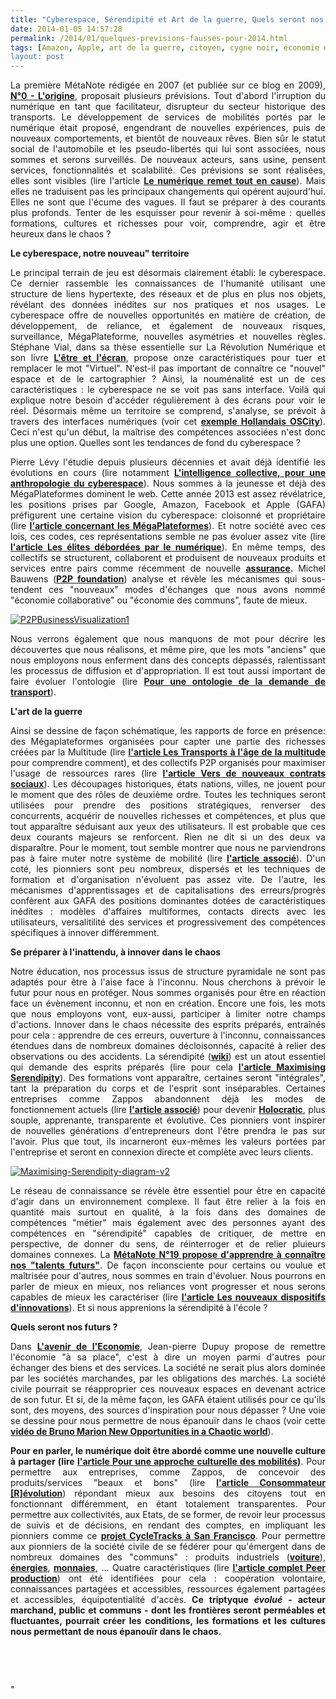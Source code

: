 ```yaml
---
title: "Cyberespace, Sérendipité et Art de la guerre, Quels seront nos futurs ?"
date: 2014-01-05 14:57:28
permalink: /2014/01/quelques-previsions-fausses-pour-2014.html
tags: [Amazon, Apple, art de la guerre, citoyen, cygne noir, économie de l'expérience, économie fonctionnalité, google, holoptisme, innovation, intelligence collective, open innovation]
layout: post
---
```


<p style="text-align: justify">La première MétaNote rédigée en 2007 (et publiée sur ce blog en 2009), <a href="https://gabrielplassat.github.io/transportsdufutur/2009/11/le-passage-de-lobjet-vehicule-aux-services-de-mobilite-une-chance.html" target="_blank"><strong>N°0 - L'origine</strong></a>, proposait plusieurs prévisions. Tout d'abord l'irruption du numérique en tant que facilitateur, disrupteur du secteur historique des transports. Le développement de services de mobilités portés par le numérique était proposé, engendrant de nouvelles expériences, puis de nouveaux comportements, et bientôt de nouveaux rêves. Bien sûr le statut social de l'automobile et les pseudo-libertés qui lui sont associées, nous sommes et serons surveillés. De nouveaux acteurs, sans usine, pensent services, fonctionnalités et scalabilité. Ces prévisions se sont réalisées, elles sont visibles (lire l'article <a href="http://www.ionis-group.com/actualites/gilles-babinet" target="_blank"><strong>Le numérique remet tout en cause</strong></a>). Mais elles ne traduisent pas les principaux changements qui opérent aujourd'hui. Elles ne sont que l'écume des vagues. Il faut se préparer à des courants plus profonds. Tenter de les esquisser pour revenir à soi-même : quelles formations, cultures et richesses pour voir, comprendre, agir et être heureux dans le chaos ?</p> <p style="text-align: justify"></p>  <!--more-->  <p style="text-align: justify"><strong>Le cyberespace, notre nouveau" territoire</strong></p> <p style="text-align: justify">Le principal terrain de jeu est désormais clairement établi: le cyberespace. Ce dernier rassemble les connaissances de l'humanité utilisant une structure de liens hypertexte, des réseaux et de plus en plus nos objets, révélant des données inédites sur nos pratiques et nos usages. Le cyberespace offre de nouvelles opportunités en matière de création, de développement, de reliance, et également de nouveaux risques, surveillance, MégaPlateforme, nouvelles asymétries et nouvelles règles. Stéphane Vial, dans sa thèse essentielle sur La Révolution Numérique et son livre <a href="https://gabrielplassat.github.io/transportsdufutur/2013/09/la-these-de-stephane-vial-rassemble-des-points-essentiels-a-connaitre-concernant-la-revolution-numerique-la-metanote.html" target="_blank"><strong>L'être et l'écran</strong></a>, propose onze caractéristiques pour tuer et remplacer le mot "Virtuel". N'est-il pas important de connaître ce "nouvel" espace et de le cartographier ? Ainsi, la nouménalité est un de ces caractéristiques : le cyberespace ne se voit pas sans interface. Voilà qui explique notre besoin d'accéder régulièrement à des écrans pour voir le réel. Désormais même un territoire se comprend, s'analyse, se prévoit à travers des interfaces numériques (voir cet <a href="http://oscity.nl/story/?theme=commons&center=574059,6838129&zoom=9" target="_blank"><strong>exemple Hollandais OSCity</strong></a>). Ceci n'est qu'un début, la maîtrise des compétences associées n'est donc plus une option. Quelles sont les tendances de fond du cyberespace ?</p> <p style="text-align: justify">Pierre Lévy l'étudie depuis plusieurs décennies et avait déjà identifié les évolutions en cours (lire notamment <a href="http://www.amazon.fr/LIntelligence-collective-Pour-anthropologie-cyberspace/dp/2707126934" target="_blank"><strong>L'intelligence collective, pour une anthropologie du cyberespace</strong></a>). Nous sommes à la jeunesse et déjà des MégaPlateformes dominent le web. Cette année 2013 est assez révélatrice, les positions prises par Google, Amazon, Facebook et Apple (GAFA) préfigurent une certaine vision du cyberespace: cloisonné et propriétaire (lire <a href="http://www.buzzfeed.com/jwherrman/the-year-the-platforms-ruled-the-internet" target="_blank"><strong>l'article concernant les MégaPlateformes</strong></a>). Et notre société avec ces lois, ces codes, ces représentations semble ne pas évoluer assez vite (lire <a href="http://www.lemonde.fr/technologies/article/2013/12/26/les-elites-debordees-par-le-numerique_4340397_651865.html" target="_blank"><strong>l'article Les élites débordées par le numérique</strong></a>). En même temps, des collectifs se structurent, collaborent et produisent de nouveaux produits et services entre pairs comme récemment de nouvelle <strong><a href="http://www.fastcoexist.com/3021024/a-social-network-for-insurance-that-cuts-costs-and-reduces-fraud" target="_blank">assurance</a>. </strong>Michel Bauwens (<a href="http://p2pfoundation.net/" target="_blank"><strong>P2P foundation</strong></a>) analyse et révèle les mécanismes qui sous-tendent ces "nouveaux" modes d'échanges que nous avons nommé "économie collaborative" ou "économie des communs", faute de mieux.</p> <p style="text-align: justify"><a class="asset-img-link" href="https://gabrielplassat.github.io/transportsdufutur/wp-content/uploads/sites/6/old/6a0120a66d2ad4970b01a3fbb48742970b-pi.jpg"><img alt="P2PBusinessVisualization1" border="0" class="asset  asset-image at-xid-6a0120a66d2ad4970b01a3fbb48742970b image-full img-responsive" src="/wp-content/uploads/sites/6/old/6a0120a66d2ad4970b01a3fbb48742970b-800wi.jpg" title="P2PBusinessVisualization1" /></a></p> <p style="text-align: justify">Nous verrons également que nous manquons de mot pour décrire les découvertes que nous réalisons, et même pire, que les mots "anciens" que nous employons nous enferment dans des concepts dépassés, ralentissant les processus de diffusion et d'appropriation. Il est tout aussi important de faire évoluer l'ontologie (lire <a href="https://gabrielplassat.github.io/transportsdufutur/2013/10/metanote-18-pour-une-ontologie-de-la-demandes-de-transport.html" target="_blank"><strong>Pour une ontologie de la demande de transport</strong></a>).</p> <p style="text-align: justify"><strong>L'art de la guerre</strong></p> <p style="text-align: justify">Ainsi se dessine de façon schématique, les rapports de force en présence: des Mégaplateformes organisées pour capter une partie des richesses créées par la Multitude (lire <a href="https://gabrielplassat.github.io/transportsdufutur/2013/02/les-transports-a-lage-de-la-multitude.html" target="_blank"><strong>l'article Les Transports à l'âge de la multitude</strong></a> pour comprendre comment), et des collectifs P2P organisés pour maximiser l'usage de ressources rares (lire <a href="https://gabrielplassat.github.io/transportsdufutur/2013/05/inventons-de-nouveaux-contrats-sociaux-entre-les-citoyens-et-la-collectivite-pour-exploiter-nos-53-s.html" target="_blank"><strong>l'article Vers de nouveaux contrats sociaux</strong></a>). Les découpages historiques, états nations, villes, ne jouent pour le moment que des rôles de deuxième ordre. Toutes les techniques seront utilisées pour prendre des positions stratégiques, renverser des concurrents, acquérir de nouvelles richesses et compétences, et plus que tout apparaître séduisant aux yeux des utilisateurs. Il est probable que ces deux courants majeurs se renforcent. Rien ne dit si un des deux va disparaître. Pour le moment, tout semble montrer que nous ne parviendrons pas à faire muter notre système de mobilité (lire <a href="https://gabrielplassat.github.io/transportsdufutur/2013/10/nous-echouerons-probablement-a-faire-muter-notre-systeme-de-mobilite.html" target="_blank"><strong>l'article associé</strong></a>). D'un coté, les pionniers sont peu nombreux, dispersés et les techniques de formation et d'organisation n'évoluent pas assez vite. De l'autre, les mécanismes d'apprentissages et de capitalisations des erreurs/progrès confèrent aux GAFA des positions dominantes dotées de caractéristiques inédites : modèles d'affaires multiformes, contacts directs avec les utilisateurs, versalitilité des services et progressivement des compétences spécifiques à innover différemment.</p> <p style="text-align: justify"><strong>Se préparer à l'inattendu, à innover dans le chaos</strong></p> <p style="text-align: justify">Notre éducation, nos processus issus de structure pyramidale ne sont pas adaptés pour être à l'aise face à l'inconnu. Nous cherchons à prévoir le futur pour nous en protéger. Nous sommes organisés pour être en réaction face un évènement inconnu, et non en création. Encore une fois, les mots que nous employons vont, eux-aussi, participer à limiter notre champs d'actions. Innover dans le chaos nécessite des esprits préparés, entraînés pour cela : apprendre de ces erreurs, ouverture à l'inconnu, connaissances étendues dans de nombreux domaines décloisonnés, capacité à relier des observations ou des accidents. La sérendipité (<a href="http://fr.wikipedia.org/wiki/Serendipite" target="_blank"><strong>wiki</strong></a>) est un atout essentiel qui demande des esprits préparés (lire pour cela <a href="http://www.cleanlanguage.co.uk/articles/articles/224/1/Maximising-Serendipity/Page1.html" target="_blank"><strong>l'article Maximising Serendipity</strong></a>). Des formations vont apparaître, certaines seront "intégrales", tant la préparation du corps et de l'esprit sont inséparables. Certaines entreprises comme Zappos abandonnent déjà les modes de fonctionnement actuels (lire <a href="http://qz.com/161210/zappos-is-going-holacratic-no-job-titles-no-managers-no-hierarchy/#/h/37693,1/" target="_blank"><strong>l'article associé</strong></a>) pour devenir <a href="https://gabrielplassat.github.io/transportsdufutur/wp-content/uploads/sites/6/2014/01/Holacratie.pdf" target="_blank"><strong>Holocratic</strong></a>, plus souple, apprenante, transparente et évolutive. Ces pionniers vont inspirer de nouvelles générations d'entrepreneurs dont l'être prendra le pas sur l'avoir. Plus que tout, ils incarneront eux-mêmes les valeurs portées par l'entreprise et seront en connexion directe et complète avec leurs clients. </p> <p style="text-align: justify"><a class="asset-img-link" href="https://gabrielplassat.github.io/transportsdufutur/wp-content/uploads/sites/6/old/6a0120a66d2ad4970b01a51033b2a3970c-pi.png"><img alt="Maximising-Serendipity-diagram-v2" class="asset  asset-image at-xid-6a0120a66d2ad4970b01a51033b2a3970c" src="/wp-content/uploads/sites/6/old/6a0120a66d2ad4970b01a51033b2a3970c-500wi.png" style="margin-left: automargin-right: auto" title="Maximising-Serendipity-diagram-v2" /></a></p> <p style="text-align: justify">Le réseau de connaissance se révèle être essentiel pour être en capacité d'agir dans un environnement complexe. Il faut être relier à la fois en quantité mais surtout en qualité, à la fois dans des domaines de compétences "métier" mais également avec des personnes ayant des compétences en "sérendipité" capables de critiquer, de mettre en perspective, de donner du sens, de réinterroger et de relier pluieurs domaines connexes. La <a href="https://gabrielplassat.github.io/transportsdufutur/2013/12/quelles-sont-les-evolutions-a-venir-de-nos-structures-familiales-de-nos-communautes-et-donc-de-nous.html" target="_blank"><strong>MétaNote N°19 propose d'apprendre à connaître nos "talents futurs"</strong></a>. De façon inconsciente pour certains ou voulue et maîtrisée pour d'autres, nous sommes en train d'évoluer. Nous pourrons en parler de mieux en mieux, nos reliances vont progresser et nous serons capables de mieux les caractériser (lire <a href="https://gabrielplassat.github.io/transportsdufutur/2013/10/les-nouveaux-dispositifs-dinnovations-collectifs.html" target="_blank"><strong>l'article Les nouveaux dispositifs d'innovations</strong></a>). Et si nous apprenions la sérendipité à l'école ?</p> <p style="text-align: justify"><strong>Quels seront nos futurs ?</strong></p> <p style="text-align: justify">Dans <a href="https://gabrielplassat.github.io/transportsdufutur/2012/05/les-boites-noires-dans-les-voitures-americaines-projetent-une-nouvelle-fois-les-usa-aux-avant-postes.html" target="_blank"><strong>L'avenir de l'Economie</strong></a>, Jean-pierre Dupuy propose de remettre l'économie "à sa place", c'est à dire un moyen parmi d'autres pour échanger des biens et des services. La société ne serait plus alors dominée par les sociétés marchandes, par les obligations des marchés. La société civile pourrait se réapproprier ces nouveaux espaces en devenant actrice de son futur. Et si, de la même façon, les GAFA étaient utilisés pour ce qu'ils sont, des moyens, des sources d'inspiration pour nous dépasser ? Une voie se dessine pour nous permettre de nous épanouïr dans le chaos (voir cette <a href="http://brunomarion.com/new-opportunities/" target="_blank"><strong>vidéo de Bruno Marion New Opportunities in a Chaotic world</strong></a>).</p> <p style="text-align: justify"><strong>Pour en parler, le numérique doit être abordé comme une nouvelle culture à partager (lire <a href="https://gabrielplassat.github.io/transportsdufutur/2012/12/pour-une-approche-culturelle-des-mobilites-numeriques.html" target="_blank">l'article Pour une approche culturelle des mobilités</a>)</strong>. Pour permettre aux entreprises, comme Zappos, de concevoir des produits/services "beaux et bons" (lire <a href="https://gabrielplassat.github.io/transportsdufutur/2011/10/le-consommateur-du-futur-revolution.html" target="_blank"><strong>l'article Consommateur [R]évolution</strong></a>) répondant mieux aux besoins des citoyens tout en fonctionnant différemment, en étant totalement transparentes. Pour permettre aux collectivités, aux Etats, de se former, de revoir leur processus de suivis et de décisions, en rendant des comptes, en impliquant les pionniers comme ce <a href="http://www.sfcta.org/modeling-and-travel-forecasting/cycletracks-iphone-and-android" target="_blank"><strong>projet CycleTracks à San Francisco</strong></a>. Pour permettre aux pionniers de la société civile de se fédérer pour qu'émergent dans de nombreux domaines des "communs" : produits industriels (<a href="http://p2pfoundation.net/Category:Transportation" target="_blank"><strong>voiture</strong></a>), <a href="http://p2pfoundation.net/Category:Energy" target="_blank"><strong>énergies</strong></a>, <a href="http://p2pfoundation.net/Category:Money" target="_blank"><strong>monnaies</strong></a>, ... Quatre caractéristiques (lire <a href="http://p2pfoundation.net/Peer_Production" target="_blank"><strong>l'article complet Peer production</strong></a>) ont été identifiées pour cela : coopération volontaire, connaissances partagées et accessibles, ressources également partagées et accessibles, équipotentialité d'accès.<strong> Ce triptyque <em>évolué</em> - acteur marchand, public et communs - dont les frontières seront perméables et fluctuantes, pourrait créer les conditions, les formations et les cultures nous permettant de nous épanouïr dans le chaos.</strong></p> <p style="text-align: justify"> </p> <p style="text-align: justify"> </p>"
